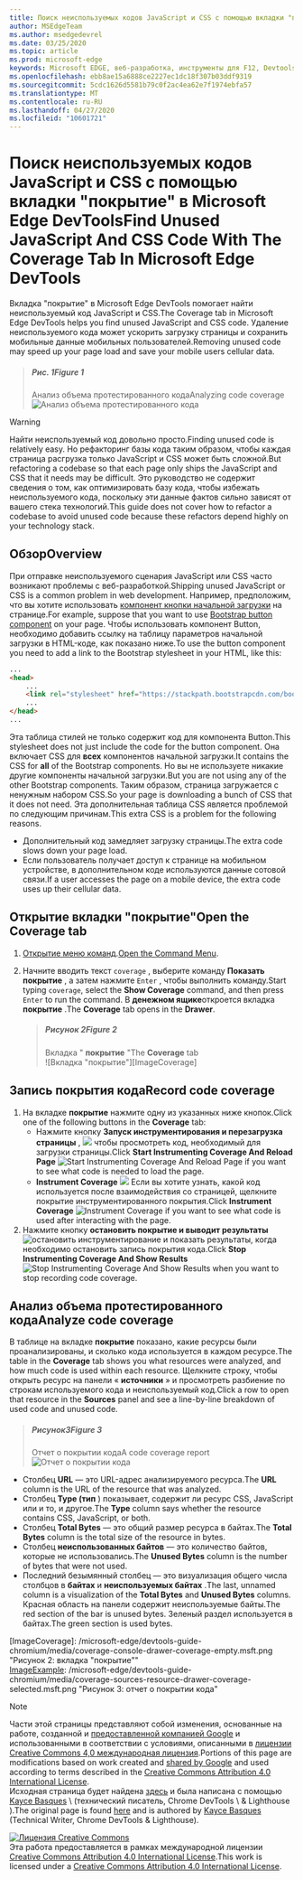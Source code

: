 ```yaml
---
title: Поиск неиспользуемых кодов JavaScript и CSS с помощью вкладки "покрытие" в Microsoft Edge DevTools
author: MSEdgeTeam
ms.author: msedgedevrel
ms.date: 03/25/2020
ms.topic: article
ms.prod: microsoft-edge
keywords: Microsoft EDGE, веб-разработка, инструменты для F12, Devtools
ms.openlocfilehash: ebb8ae15a6888ce2227ec1dc18f307b03ddf9319
ms.sourcegitcommit: 5cdc1626d5581b79c0f2ac4ea62e7f1974ebfa57
ms.translationtype: MT
ms.contentlocale: ru-RU
ms.lasthandoff: 04/27/2020
ms.locfileid: "10601721"
---
```

<!-- Copyright Kayce Basques 

   Licensed under the Apache License, Version 2.0 (the "License");
   you may not use this file except in compliance with the License.
   You may obtain a copy of the License at

       https://www.apache.org/licenses/LICENSE-2.0

   Unless required by applicable law or agreed to in writing, software
   distributed under the License is distributed on an "AS IS" BASIS,
   WITHOUT WARRANTIES OR CONDITIONS OF ANY KIND, either express or implied.
   See the License for the specific language governing permissions and
   limitations under the License.  -->





# <span data-ttu-id="fe6aa-103">Поиск неиспользуемых кодов JavaScript и CSS с помощью вкладки "покрытие" в Microsoft Edge DevTools</span><span class="sxs-lookup"><span data-stu-id="fe6aa-103">Find Unused JavaScript And CSS Code With The Coverage Tab In Microsoft Edge DevTools</span></span>   



<span data-ttu-id="fe6aa-104">Вкладка "покрытие" в Microsoft Edge DevTools помогает найти неиспользуемый код JavaScript и CSS.</span><span class="sxs-lookup"><span data-stu-id="fe6aa-104">The Coverage tab in Microsoft Edge DevTools helps you find unused JavaScript and CSS code.</span></span>  <span data-ttu-id="fe6aa-105">Удаление неиспользуемого кода может ускорить загрузку страницы и сохранить мобильные данные мобильных пользователей.</span><span class="sxs-lookup"><span data-stu-id="fe6aa-105">Removing unused code may speed up your page load and save your mobile users cellular data.</span></span>  

> ##### <span data-ttu-id="fe6aa-106">Рис. 1</span><span class="sxs-lookup"><span data-stu-id="fe6aa-106">Figure 1</span></span>  
> <span data-ttu-id="fe6aa-107">Анализ объема протестированного кода</span><span class="sxs-lookup"><span data-stu-id="fe6aa-107">Analyzing code coverage</span></span>  
> ![Анализ объема протестированного кода][ImageExample]  

> [!WARNING]
> <span data-ttu-id="fe6aa-109">Найти неиспользуемый код довольно просто.</span><span class="sxs-lookup"><span data-stu-id="fe6aa-109">Finding unused code is relatively easy.</span></span>  <span data-ttu-id="fe6aa-110">Но рефакторинг базы кода таким образом, чтобы каждая страница расгрузка только JavaScript и CSS может быть сложной.</span><span class="sxs-lookup"><span data-stu-id="fe6aa-110">But refactoring a codebase so that each page only ships the JavaScript and CSS that it needs may be difficult.</span></span>  <span data-ttu-id="fe6aa-111">Это руководство не содержит сведения о том, как оптимизировать базу кода, чтобы избежать неиспользуемого кода, поскольку эти данные фактов сильно зависят от вашего стека технологий.</span><span class="sxs-lookup"><span data-stu-id="fe6aa-111">This guide does not cover how to refactor a codebase to avoid unused code because these refactors depend highly on your technology stack.</span></span>  

## <span data-ttu-id="fe6aa-112">Обзор</span><span class="sxs-lookup"><span data-stu-id="fe6aa-112">Overview</span></span>   

<span data-ttu-id="fe6aa-113">При отправке неиспользуемого сценария JavaScript или CSS часто возникают проблемы с веб-разработкой.</span><span class="sxs-lookup"><span data-stu-id="fe6aa-113">Shipping unused JavaScript or CSS is a common problem in web development.</span></span>  <span data-ttu-id="fe6aa-114">Например, предположим, что вы хотите использовать [компонент кнопки начальной загрузки][BootstrapButtons] на странице.</span><span class="sxs-lookup"><span data-stu-id="fe6aa-114">For example, suppose that you want to use [Bootstrap button component][BootstrapButtons] on your page.</span></span>  <span data-ttu-id="fe6aa-115">Чтобы использовать компонент Button, необходимо добавить ссылку на таблицу параметров начальной загрузки в HTML-коде, как показано ниже.</span><span class="sxs-lookup"><span data-stu-id="fe6aa-115">To use the button component you need to add a link to the Bootstrap stylesheet in your HTML, like this:</span></span>  

```html
...
<head>
    ...
    <link rel="stylesheet" href="https://stackpath.bootstrapcdn.com/bootstrap/4.3.1/css/bootstrap.min.css" integrity="sha384-ggOyR0iXCbMQv3Xipma34MD+dH/1fQ784/j6cY/iJTQUOhcWr7x9JvoRxT2MZw1T" crossorigin="anonymous">
    ...
</head>
...
```  

<span data-ttu-id="fe6aa-116">Эта таблица стилей не только содержит код для компонента Button.</span><span class="sxs-lookup"><span data-stu-id="fe6aa-116">This stylesheet does not just include the code for the button component.</span></span>  <span data-ttu-id="fe6aa-117">Она включает CSS для **всех** компонентов начальной загрузки.</span><span class="sxs-lookup"><span data-stu-id="fe6aa-117">It contains the CSS for **all** of the Bootstrap components.</span></span>  <span data-ttu-id="fe6aa-118">Но вы не используете никакие другие компоненты начальной загрузки.</span><span class="sxs-lookup"><span data-stu-id="fe6aa-118">But you are not using any of the other Bootstrap components.</span></span>  <span data-ttu-id="fe6aa-119">Таким образом, страница загружается с ненужным набором CSS.</span><span class="sxs-lookup"><span data-stu-id="fe6aa-119">So your page is downloading a bunch of CSS that it does not need.</span></span>  <span data-ttu-id="fe6aa-120">Эта дополнительная таблица CSS является проблемой по следующим причинам.</span><span class="sxs-lookup"><span data-stu-id="fe6aa-120">This extra CSS is a problem for the following reasons.</span></span>  

*   <span data-ttu-id="fe6aa-121">Дополнительный код замедляет загрузку страницы.</span><span class="sxs-lookup"><span data-stu-id="fe6aa-121">The extra code slows down your page load.</span></span>  <!--See [Render-Blocking CSS][render].  -->  
*   <span data-ttu-id="fe6aa-122">Если пользователь получает доступ к странице на мобильном устройстве, в дополнительном коде используются данные сотовой связи.</span><span class="sxs-lookup"><span data-stu-id="fe6aa-122">If a user accesses the page on a mobile device, the extra code uses up their cellular data.</span></span>  

<!--[render]: /web/fundamentals/performance/critical-rendering-path/render-blocking-css  -->  

## <span data-ttu-id="fe6aa-123">Открытие вкладки "покрытие"</span><span class="sxs-lookup"><span data-stu-id="fe6aa-123">Open the Coverage tab</span></span>   

1.  <span data-ttu-id="fe6aa-124">[Открытие меню команд][DevToolsCommandMenu].</span><span class="sxs-lookup"><span data-stu-id="fe6aa-124">[Open the Command Menu][DevToolsCommandMenu].</span></span>  
1.  <span data-ttu-id="fe6aa-125">Начните вводить текст `coverage` , выберите команду **Показать покрытие** , а затем нажмите `Enter` , чтобы выполнить команду.</span><span class="sxs-lookup"><span data-stu-id="fe6aa-125">Start typing `coverage`, select the **Show Coverage** command, and then press `Enter` to run the command.</span></span>  <span data-ttu-id="fe6aa-126">В **денежном ящике**откроется вкладка **покрытие** .</span><span class="sxs-lookup"><span data-stu-id="fe6aa-126">The **Coverage** tab opens in the **Drawer**.</span></span>  

    > ##### <span data-ttu-id="fe6aa-127">Рисунок 2</span><span class="sxs-lookup"><span data-stu-id="fe6aa-127">Figure 2</span></span>  
    > <span data-ttu-id="fe6aa-128">Вкладка " **покрытие** "</span><span class="sxs-lookup"><span data-stu-id="fe6aa-128">The **Coverage** tab</span></span>  
    > ![Вкладка "покрытие"][ImageCoverage]  

## <span data-ttu-id="fe6aa-130">Запись покрытия кода</span><span class="sxs-lookup"><span data-stu-id="fe6aa-130">Record code coverage</span></span>   

1.  <span data-ttu-id="fe6aa-131">На вкладке **покрытие** нажмите одну из указанных ниже кнопок.</span><span class="sxs-lookup"><span data-stu-id="fe6aa-131">Click one of the following buttons in the **Coverage** tab:</span></span>  
    *   <span data-ttu-id="fe6aa-132">Нажмите кнопку **Запуск инструментирования и перезагрузка страницы** , ![ ][ImageReloadIcon] чтобы просмотреть код, необходимый для загрузки страницы.</span><span class="sxs-lookup"><span data-stu-id="fe6aa-132">Click **Start Instrumenting Coverage And Reload Page** ![Start Instrumenting Coverage And Reload Page][ImageReloadIcon] if you want to see what code is needed to load the page.</span></span>  
    *   <span data-ttu-id="fe6aa-133">**Instrument Coverage** ![ ][ImageRecordIcon] Если вы хотите узнать, какой код используется после взаимодействия со страницей, щелкните покрытие инструментированного покрытия.</span><span class="sxs-lookup"><span data-stu-id="fe6aa-133">Click **Instrument Coverage** ![Instrument Coverage][ImageRecordIcon] if you want to see what code is used after interacting with the page.</span></span>  
1.  <span data-ttu-id="fe6aa-134">Нажмите кнопку **остановить покрытие и выводит результаты** ![ остановить инструментирование и показать результаты, ][ImageStopIcon] когда необходимо остановить запись покрытия кода.</span><span class="sxs-lookup"><span data-stu-id="fe6aa-134">Click **Stop Instrumenting Coverage And Show Results** ![Stop Instrumenting Coverage And Show Results][ImageStopIcon] when you want to stop recording code coverage.</span></span>  

## <span data-ttu-id="fe6aa-135">Анализ объема протестированного кода</span><span class="sxs-lookup"><span data-stu-id="fe6aa-135">Analyze code coverage</span></span>   

<span data-ttu-id="fe6aa-136">В таблице на вкладке **покрытие** показано, какие ресурсы были проанализированы, и сколько кода используется в каждом ресурсе.</span><span class="sxs-lookup"><span data-stu-id="fe6aa-136">The table in the **Coverage** tab shows you what resources were analyzed, and how much code is used within each resource.</span></span> <span data-ttu-id="fe6aa-137">Щелкните строку, чтобы открыть ресурс на панели « **источники** » и просмотреть разбиение по строкам используемого кода и неиспользуемый код.</span><span class="sxs-lookup"><span data-stu-id="fe6aa-137">Click a row to open that resource in the **Sources** panel and see a line-by-line breakdown of used code and unused code.</span></span>  

> ##### <span data-ttu-id="fe6aa-138">Рисунок3</span><span class="sxs-lookup"><span data-stu-id="fe6aa-138">Figure 3</span></span>  
> <span data-ttu-id="fe6aa-139">Отчет о покрытии кода</span><span class="sxs-lookup"><span data-stu-id="fe6aa-139">A code coverage report</span></span>  
> ![Отчет о покрытии кода][ImageExample]  

*   <span data-ttu-id="fe6aa-141">Столбец **URL** — это URL-адрес анализируемого ресурса.</span><span class="sxs-lookup"><span data-stu-id="fe6aa-141">The **URL** column is the URL of the resource that was analyzed.</span></span>  
*   <span data-ttu-id="fe6aa-142">Столбец **Type (тип** ) показывает, содержит ли ресурс CSS, JavaScript или и то, и другое.</span><span class="sxs-lookup"><span data-stu-id="fe6aa-142">The **Type** column says whether the resource contains CSS, JavaScript, or both.</span></span>  
*   <span data-ttu-id="fe6aa-143">Столбец **Total Bytes** — это общий размер ресурса в байтах.</span><span class="sxs-lookup"><span data-stu-id="fe6aa-143">The **Total Bytes** column is the total size of the resource in bytes.</span></span>  
*   <span data-ttu-id="fe6aa-144">Столбец **неиспользованных байтов** — это количество байтов, которые не использовались.</span><span class="sxs-lookup"><span data-stu-id="fe6aa-144">The **Unused Bytes** column is the number of bytes that were not used.</span></span>  
*   <span data-ttu-id="fe6aa-145">Последний безымянный столбец — это визуализация общего числа столбцов в **байтах** и **неиспользуемых байтах** .</span><span class="sxs-lookup"><span data-stu-id="fe6aa-145">The last, unnamed column is a visualization of the **Total Bytes** and **Unused Bytes** columns.</span></span>  <span data-ttu-id="fe6aa-146">Красная область на панели содержит неиспользуемые байты.</span><span class="sxs-lookup"><span data-stu-id="fe6aa-146">The red section of the bar is unused bytes.</span></span>  <span data-ttu-id="fe6aa-147">Зеленый раздел используется в байтах.</span><span class="sxs-lookup"><span data-stu-id="fe6aa-147">The green section is used bytes.</span></span>  

 



<!-- image links -->  

[ImageReloadIcon]: /microsoft-edge/devtools-guide-chromium/media/reload-icon.msft.png  
[ImageRecordIcon]: /microsoft-edge/devtools-guide-chromium/media/record-icon.msft.png  
[ImageStopIcon]: /microsoft-edge/devtools-guide-chromium/media/stop-icon.msft.png  

[ImageExample]: /microsoft-edge/devtools-guide-chromium/media/coverage-sources-resource-drawer-coverage.msft.png "Рисунок 1: анализ объема протестированного кода"  
[ImageCoverage]: /microsoft-edge/devtools-guide-chromium/media/coverage-console-drawer-coverage-empty.msft.png "Рисунок 2: вкладка "покрытие""  
[ImageExample]: /microsoft-edge/devtools-guide-chromium/media/coverage-sources-resource-drawer-coverage-selected.msft.png "Рисунок 3: отчет о покрытии кода"  

<!-- links -->  

[DevToolsCommandMenu]: /microsoft-edge/devtools-guide-chromium/command-menu/index "Выполнение команд с помощью командного меню Microsoft Edge DevTools"  

[BootstrapButtons]: https://getbootstrap.com/docs/4.3/components/buttons "Кнопки для загрузки"  

> [!NOTE]
> <span data-ttu-id="fe6aa-153">Части этой страницы представляют собой изменения, основанные на работе, созданной и [предоставленной компанией Google][GoogleSitePolicies] и использованными в соответствии с условиями, описанными в [лицензии Creative Commons 4,0 международная лицензия][CCA4IL].</span><span class="sxs-lookup"><span data-stu-id="fe6aa-153">Portions of this page are modifications based on work created and [shared by Google][GoogleSitePolicies] and used according to terms described in the [Creative Commons Attribution 4.0 International License][CCA4IL].</span></span>  
> <span data-ttu-id="fe6aa-154">Исходная страница будет найдена [здесь](https://developers.google.com/web/tools/chrome-devtools/coverage/index) и была написана с помощью [Kayce Basques][KayceBasques] \ (технический писатель, Chrome DevTools \ & Lighthouse \).</span><span class="sxs-lookup"><span data-stu-id="fe6aa-154">The original page is found [here](https://developers.google.com/web/tools/chrome-devtools/coverage/index) and is authored by [Kayce Basques][KayceBasques] \(Technical Writer, Chrome DevTools \& Lighthouse\).</span></span>  

[![Лицензия Creative Commons][CCby4Image]][CCA4IL]  
<span data-ttu-id="fe6aa-156">Эта работа предоставляется в рамках международной лицензии [Creative Commons Attribution 4.0 International License][CCA4IL].</span><span class="sxs-lookup"><span data-stu-id="fe6aa-156">This work is licensed under a [Creative Commons Attribution 4.0 International License][CCA4IL].</span></span>  

[CCA4IL]: https://creativecommons.org/licenses/by/4.0  
[CCby4Image]: https://i.creativecommons.org/l/by/4.0/88x31.png  
[GoogleSitePolicies]: https://developers.google.com/terms/site-policies  
[KayceBasques]: https://developers.google.com/web/resources/contributors/kaycebasques  
